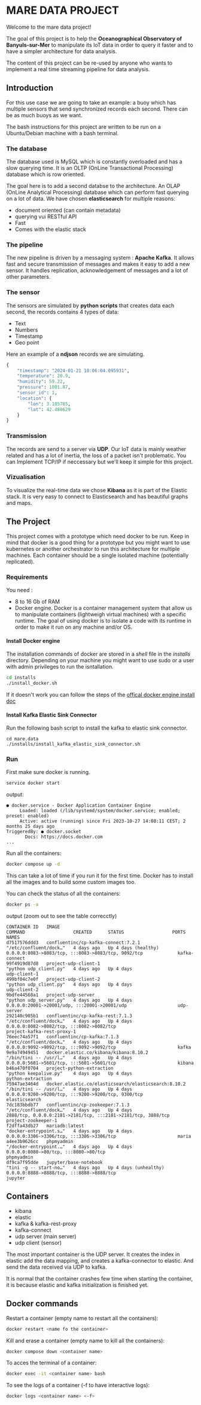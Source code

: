 # MARE DATA PROJECT

Welcome to the mare data project!

The goal of this project is to help the **Oceanographical Observatory of Banyuls-sur-Mer** to manipulate its IoT data in order to query it faster and to have a simpler architecture for data analysis.

The content of this project can be re-used by anyone who wants to implement a real time streaming pipeline for data analysis.

## Introduction
For this use case we are going to take an example: a buoy which has multiple sensors that send synchronized records each second. There can be as much buoys as we want.

The bash instructions for this project are written to be run on a Ubuntu/Debian machine with a bash terminal.

### The database
The database used is MySQL which is constantly overloaded and has a slow querying time. It is an OLTP (OnLine Transactional Processing) database which is row oriented.

The goal here is to add a second databse to the architecture. An OLAP (OnLine Analytical Processing) database which can perform fast querying on a lot of data. We have chosen **elasticsearch** for multiple reasons:
-   document oriented (can contain metadata)
-   querying vui RESTful API
-   Fast
-   Comes with the elastic stack

### The pipeline
The new pipeline is driven by a messaging system : **Apache Kafka**. It allows fast and secure transmission of messages and makes it easy to add a new sensor. It handles replication, acknowledgement of messages and a lot of other parameters.

### The sensor
The sensors are simulated by **python scripts** that creates data each second, the records contains 4 types of data:
-   Text
-   Numbers
-   Timestamp
-   Geo point

Here an example of a **ndjson** records we are simulating.
```python
{
    "timestamp": "2024-01-21 10:06:04.095931",
    "temperature": 20.9,
    "humidity": 59.22,
    "pressure": 1001.87, 
    "sensor_id": 1,
    "location": {
        "lon": 3.185785,
        "lat": 42.488629
    }
}
```

### Transmission
The records are send to a server via **UDP**. Our IoT data is mainly weather related and has a lot of inertia, the loss of a packet isn't problematic. You can Implement TCP/IP if neccessary but we'll keep it simple for this project.

### Vizualisation
To visualize the real-time data we chose **Kibana** as it is part of the Elastic stack. It is very easy to connect to Elasticsearch and has beautiful graphs and maps.

## The Project
This project comes with a prototype which need docker to be run. Keep in mind that docker is a good thing for a prototype but you might want to use kubernetes or another orchestrator to run this architecture for multiple machines. Each container should be a single isolated machine (potentially replicated).

### Requirements
You need :
-   8 to 16 Gb of RAM
-   Docker engine. Docker is a container management system that allow us to manipulate containers (lightweigh virtual machines) with a specific runtime. The goal of using docker is to isolate a code with its runtime in order to make it run on any machine and/or OS.

#### Install Docker engine
The installation commands of docker are stored in a *shell* file in the *installs* directory. Depending on your machine you might want to use sudo or a user with admin privileges to run the isntallation.
```bash
cd installs
./install_docker.sh
```
If it doesn't work you can follow the steps of the [offical docker engine install doc](https://docs.docker.com/engine/install/)

#### Install Kafka Elastic Sink Connector
Run the following bash script to install the kafka to elastic sink connector.
```bsh
cd mare.data
./installs/install_kafka_elastic_sink_connector.sh
```
### Run
First make sure docker is running.
```bash
service docker start
```
output:
```
● docker.service - Docker Application Container Engine
     Loaded: loaded (/lib/systemd/system/docker.service; enabled; preset: enabled)
     Active: active (running) since Fri 2023-10-27 14:08:11 CEST; 2 months 25 days ago
TriggeredBy: ● docker.socket
       Docs: https://docs.docker.com
...
```
Run all the containers:
```bash
docker compose up -d
```
This can take a lot of time if you run it for the first time. Docker has to install all the images and to build some custom images too.

You can check the status of all the containers:
```bash
docker ps -a
```
output (zoom out to see the table correcctly)
```
CONTAINER ID   IMAGE                                                  COMMAND                  CREATED      STATUS                  PORTS                                                           NAMES
d7517576ddd3   confluentinc/cp-kafka-connect:7.2.1                    "/etc/confluent/dock…"   4 days ago   Up 4 days (healthy)     0.0.0.0:8083->8083/tcp, :::8083->8083/tcp, 9092/tcp             kafka-connect
99f4919d87d8   project-udp-client-1                                   "python udp_client.py"   4 days ago   Up 4 days                                                                               udp-client-1
499bf04c7e0f   project-udp-client-2                                   "python udp_client.py"   4 days ago   Up 4 days                                                                               udp-client-2
9bdfe44568a1   project-udp-server                                     "python udp_server.py"   4 days ago   Up 4 days               0.0.0.0:20001->20001/udp, :::20001->20001/udp                   udp-server
292140c905b1   confluentinc/cp-kafka-rest:7.1.3                       "/etc/confluent/dock…"   4 days ago   Up 4 days               0.0.0.0:8082->8082/tcp, :::8082->8082/tcp                       project-kafka-rest-proxy-1
76eec74a57f1   confluentinc/cp-kafka:7.1.3                            "/etc/confluent/dock…"   4 days ago   Up 4 days               0.0.0.0:9092->9092/tcp, :::9092->9092/tcp                       kafka
9e9a74949451   docker.elastic.co/kibana/kibana:8.10.2                 "/bin/tini -- /usr/l…"   4 days ago   Up 4 days               0.0.0.0:5601->5601/tcp, :::5601->5601/tcp                       kibana
b46a470f0704   project-python-extraction                              "python keepalive.py"    4 days ago   Up 4 days                                                                               python-extraction
75947ae3464d   docker.elastic.co/elasticsearch/elasticsearch:8.10.2   "/bin/tini -- /usr/l…"   4 days ago   Up 4 days               0.0.0.0:9200->9200/tcp, :::9200->9200/tcp, 9300/tcp             elasticsearch
7dc183bbdb77   confluentinc/cp-zookeeper:7.1.3                        "/etc/confluent/dock…"   4 days ago   Up 4 days               2888/tcp, 0.0.0.0:2181->2181/tcp, :::2181->2181/tcp, 3888/tcp   project-zookeeper-1
f2dffa43db27   mariadb:latest                                         "docker-entrypoint.s…"   4 days ago   Up 4 days               0.0.0.0:3306->3306/tcp, :::3306->3306/tcp                       maria
a4ee3b9626cc   phpmyadmin                                             "/docker-entrypoint.…"   4 days ago   Up 4 days               0.0.0.0:8080->80/tcp, :::8080->80/tcp                           phpmyadmin
df9ca7f95dde   jupyter/base-notebook                                  "tini -g -- start-no…"   4 days ago   Up 4 days (unhealthy)   0.0.0.0:8888->8888/tcp, :::8888->8888/tcp                       jupyter
```
## Containers
- kibana
- elastic
- kafka & kafka-rest-proxy
- kafka-connect
- udp server (main server)
- udp client (sensor)

The most important container is the UDP server. It creates the index in elastic add the data mapping, and creates a kafka-connector to elastic. And send the data received via UDP to kafka.

It is normal that the container crashes few time when starting the container, it is because elastic and kafka initialization is finished yet.

## Docker commands
Restart a container (empty name to restart all the containers):
```bash
docker restart <name fo the container>
```

Kill and erase a container (empty name to kill all the containers):
```bash
docker compose down <container name>
```

To acces the terminal of a container:
```bash
docker exec -it <container name> bash
```

To see the logs of a container (-f to have interactive logs):
```bash
docker logs <container name> <-f>
```
